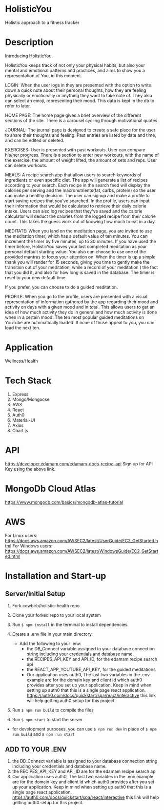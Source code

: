 # HolisticYou
Holistic approach to a fitness tracker

# Description
Introducing HolisticYou. 

HolisticYou keeps track of not only your physical habits, but also your mental and emotional patterns and practices, and aims to show you a representation of You, in this moment.

LOGIN: When the user logs in they are presented with the option to write down a quick note about their personal thoughts, how they are feeling physically or emotionally or anything they want to take note of. They also can select an emoji, representing their mood. This data is kept in the db to refer to later.

HOME PAGE: The home page gives a brief overview of the different sections of the site. There is a carousel cycling through motivational quotes.

JOURNAL: The journal page is designed to create a safe place for the user to share their thoughts and feeling. Past entries are listed by date and time, and can be edited or deleted.

EXERCISES: User is presented with past workouts. User can compare his/her progress. There is a section to enter new workouts, with the name of the exercise, the amount of weight lifted, the amount of sets and reps. User can delete workouts.

MEALS: A recipe search app that allow users to search keywords of ingredients or even specific diet. The app will generate a list of recipes according to your search. Each recipe in the search feed will display the calories per serving and the macronutrients(fat, carbs, protein) so the user can make a healthy decision. The user can signup and make a profile to start saving recipes that you've searched. In the profile, users can input their information that would be calculated to retrieve their daily calorie intake. Users can also log recipes that they've saved and the calorie calculator will deduct the calories from the logged recipe from their calorie count. This takes the guess work out of knowing how much to eat in a day. 

MEDITATE: When you land on the meditation page, you are invited to use the meditation timer, which has a default value of ten minutes. You can increment the timer by five minutes, up to 30 minutes. If you have used the timer before, HolisticYou saves your last completed meditation as your personal default starting value. You also can choose to use one of the provided mantras to focus your attention on. When the timer is up a simple thank you will render for 15 seconds, giving you time to gently make the transition out of your meditation, while a record of your meditation ( the fact that you did it, and also for how long is saved in the database. The timer is reset to your new default time. 

If you prefer, you can choose to do a guided meditation.

PROFILE: When you go to the profile, users are presented with a visual representation of information gathered by the app regarding their mood and activity on days with a given mood and in total. This allows users to get an idea of how much activity they do in general and how much activity is done when in a certain mood.
The ten most popular guided meditations on YouTube are automatically loaded. If none of those appeal to you, you can load the next ten.



# Application 
Wellness/Health

# Tech Stack
1. Express
2. Mongo/Mongoose
3. AWS
4. React
5. Auth0
6. Material-UI
7. Axios
8. Chart.js

# API 
https://developer.edamam.com/edamam-docs-recipe-api
Sign up for API Key using the above link.

# MongoDb Cloud Atlas
https://www.mongodb.com/basics/mongodb-atlas-tutorial

# AWS
For Linux users: https://docs.aws.amazon.com/AWSEC2/latest/UserGuide/EC2_GetStarted.html
For Windows users: https://docs.aws.amazon.com/AWSEC2/latest/WindowsGuide/EC2_GetStarted.html

# Installation and Start-up
## Server/initial Setup
1. Fork cowbirb/holistic-health repo
2. Clone your forked repo to your local system
3. Run ```$ npm install``` in the terminal to install dependencies
4. Create a .env file in your main directory.
    *  Add the following to your .env:
        * the DB_Connect variable assigned to your database connection string including your credentials and database name.
        * the RECIPES_API_KEY and API_ID, for the edamam recipe search api
        * the REACT_APP_YOUTUBE_API_KEY, for the guided meditations
        * Our application uses auth0, The last two variables in the .env example are for the domain key and client id which auth0 provides after you set up your application. Keep in mind when setting up auth0 that this is a single page react application. https://auth0.com/docs/quickstart/spa/react/interactive this link will help getting auth0 setup for this project.



5. Run ```$ npm run build``` to compile the files
6. Run ```$ npm start``` to start the server
- for development purposes, you can use ```$ npm run dev```
  in place of ```$ npm run build``` and ```$ npm run start```

## ADD TO YOUR .ENV
1. the DB_Connect variable is assigned to your database connection string including your credentials and database name.
2. the RECIPES_API_KEY and API_ID are for the edamam recipe search api
3. Our application uses auth0, The last two variables in the .env example are for the domain key and client id which auth0 provides after you set up your application. Keep in mind when setting up auth0 that this is a single page react application.
https://auth0.com/docs/quickstart/spa/react/interactive this link will help getting auth0 setup for this project.
